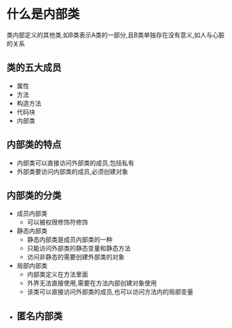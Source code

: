 # 什么是内部类

类内部定义的其他类,如B类表示A类的一部分,且B类单独存在没有意义,如人与心脏的关系

## 类的五大成员

- 属性
- 方法
- 构造方法
- 代码块
- 内部类

## 内部类的特点

- 内部类可以直接访问外部类的成员,包括私有
- 外部类要访问内部类的成员,必须创建对象

## 内部类的分类

- 成员内部类
    - 可以被权限修饰符修饰
- 静态内部类
    - 静态内部类是成员内部类的一种
    - 只能访问外部类的静态变量和静态方法
    - 访问非静态的需要创建外部类的对象
- 局部内部类
    - 内部类定义在方法里面
    - 外界无法直接使用,需要在方法内部创建对象使用
    - 该类可以直接访问外部类的成员,也可以访问方法内的局部变量
- 匿名内部类
  - 